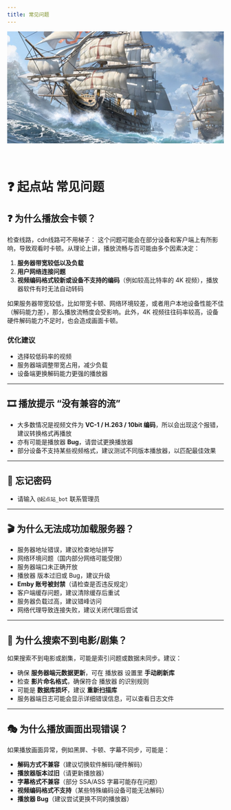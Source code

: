 ```yaml
---
title: 常见问题
---
```

<div style="width: 100%; height: 300px; overflow: hidden; margin-bottom: 20px;">
    <img src="/assets/6.jpg" alt="头部图片" style="width: 100%; height: auto; object-fit: cover;">
</div>

# ❓ 起点站 常见问题

## ❓ 为什么播放会卡顿？
检查线路，cdn线路可不用梯子：
这个问题可能会在部分设备和客户端上有所影响，导致观看时卡顿。从理论上讲，播放流畅与否可能由多个因素决定：

1. **服务器带宽较低以及负载**
2. **用户网络连接问题**
3. **视频编码格式较新或设备不支持的编码**（例如较高比特率的 4K 视频），播放器软件有时无法自动转码

如果服务器带宽较低，比如带宽卡顿、网络环境较差，或者用户本地设备性能不佳（解码能力差），那么播放流畅度会受影响。此外，4K 视频往往码率较高，设备硬件解码能力不足时，也会造成画面卡顿。

### **优化建议**
- 选择较低码率的视频
- 服务器端调整带宽占用，减少负载
- 设备端更换解码能力更强的播放器

---

## 🎞️ 播放提示 **“没有兼容的流”**
- 大多数情况是视频文件为 **VC-1 / H.263 / 10bit 编码**，所以会出现这个报错，建议转换格式再播放
- 亦有可能是播放器 **Bug**，请尝试更换播放器
- 部分设备不支持某些视频格式，建议测试不同版本播放器，以匹配最佳效果

---

## 🔑 忘记密码
- 请输入 `@起点站_bot` 联系管理员

---

## 🎬 为什么无法成功加载服务器？
- 服务器地址错误，建议检查地址拼写
- 网络环境问题（国内部分网络可能受限）
- 服务器端口未正确开放
- 播放器 版本过旧或 Bug，建议升级
- **Emby 账号被封禁**（请检查是否违反规定）
- 客户端缓存问题，建议清除缓存后重试
- 服务器负载过高，建议错峰访问
- 网络代理导致连接失败，建议关闭代理后尝试

---

## 🚀 为什么搜索不到电影/剧集？
如果搜索不到电影或剧集，可能是索引问题或数据未同步。建议：
- 确保 **服务器端元数据更新**，可在 播放器 设置里 **手动刷新库**
- 检查 **影片命名格式**，确保符合 播放器 的识别规则
- 可能是 **数据库损坏**，建议 **重新扫描库**
- 服务器端日志可能会显示详细错误信息，可以查看日志文件

---

## 🎭 为什么播放画面出现错误？
如果播放画面异常，例如黑屏、卡顿、字幕不同步，可能是：
- **解码方式不兼容**（建议切换软件解码/硬件解码）
- **播放器版本过旧**（请更新播放器）
- **字幕格式不兼容**（部分 SSA/ASS 字幕可能存在问题）
- **视频编码格式不支持**（某些特殊编码设备可能无法解码）
- **播放器 Bug**（建议尝试更换不同的播放器）

